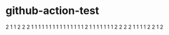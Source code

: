 # github-action-test

2
1
1
2
2
2
1
1
1
1
1
1
1
1
1
1
1
1
1
1
1
2
1
1
1
1
1
1
1
2
2
2
2
1
1
1
1
2
2
1
2
